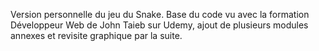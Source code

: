 Version personnelle du jeu du Snake. Base du code vu avec la formation Développeur Web de John Taieb sur Udemy, ajout de plusieurs modules annexes et revisite graphique par la suite.
